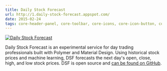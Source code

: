 ```yaml
---
title: Daily Stock Forecast
url: http://1.daily-stock-forecast.appspot.com/
date: 2015-02-24
tags: core-header-panel, core-toolbar, core-icons, core-icon-button, core-input, device-icons, paper-tabs, paper-menu-button, paper-icon-button, paper-dialog, paper-input, paper-ripple
---
```


[![Daily Stock Forecast](screenshots/daily-stock-forecast.png)](http://1.daily-stock-forecast.appspot.com)

Daily Stock Forecast is an experimental service for day trading professionals built with Polymer and Material Design. Using historical stock prices and machine learning, DSF forecasts the next day's open, close, high, and low stock prices. DSF is open source and [can be found on GitHub](https://github.com/DMTSource/daily-stock-forecast).